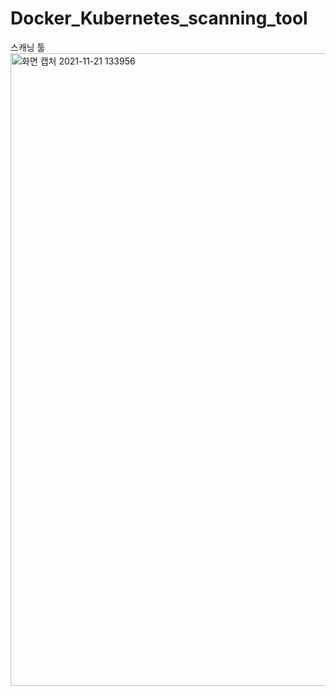# Docker_Kubernetes_scanning_tool
스캐닝 툴
<img width="1012" alt="화면 캡처 2021-11-21 133956" src="https://user-images.githubusercontent.com/29896249/142749841-2ea28629-a30d-400e-8f8c-dd1687453476.png"> 
